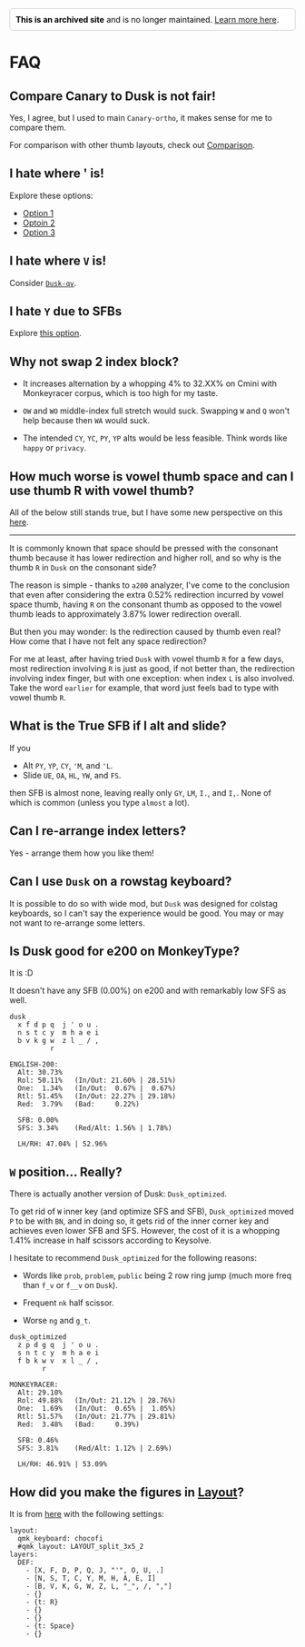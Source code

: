 <div style="border: 1px solid #ccc; border-radius: 5px; padding: 10px; margin-bottom: 20px; background-color: #ffffffff; color: black"><b>This is an archived site</b> and is no longer maintained. <a href="https://github.com/luminespire/dusk/blob/main/README.md">Learn more here</a>.</div>

# FAQ

<!-- toc -->

## Compare Canary to Dusk is not fair!
Yes, I agree, but I used to main `Canary-ortho`, it makes sense for me to compare them.

For comparison with other thumb layouts, check out [Comparison](./cmp.md).

## I hate where ' is!
Explore these options:
- [Option 1](./design.md#alternative-1)
- [Optoin 2](./design.md#alternative-2)
- [Option 3](./design.md#alternative-3)

## I hate where `V` is!
Consider [`Dusk-qv`](./layout.md#dusk-qv).

## I hate `Y` due to SFBs
Explore [this option](./design.md#i-dont-want-to-alt).

## Why not swap 2 index block?
- It increases alternation by a whopping 4% to 32.XX% on Cmini with Monkeyracer corpus, which is too high for my taste.

- `OW` and `WO` middle-index full stretch would suck. Swapping `W` and `Q` won't help because then `WA` would suck.

- The intended `CY`, `YC`, `PY`, `YP` alts would be less feasible. Think words like `happy` or `privacy`.

## How much worse is vowel thumb space and can I use thumb R with vowel thumb?
All of the below still stands true, but I have some new perspective on this [here](../journeys/2024_Jun_5.md).

---
It is commonly known that space should be pressed with the consonant thumb because it has lower redirection and higher roll, and so why is the thumb `R` in `Dusk` on the consonant side?

The reason is simple - thanks to `a200` analyzer, I've come to the conclusion that even after considering the extra 0.52% redirection incurred by vowel space thumb, having `R` on the consonant thumb as opposed to the vowel thumb leads to approximately 3.87% lower redirection overall.

But then you may wonder: Is the redirection caused by thumb even real? How come that I have not felt any space redirection?

For me at least, after having tried `Dusk` with vowel thumb `R` for a few days, most redirection involving `R` is just as good, if not better than, the redirection involving index finger, but with one exception: when index `L` is also involved. Take the word `earlier` for example, that word just feels bad to type with vowel thumb `R`.

## What is the True SFB if I alt and slide?
If you 
- Alt `PY`, `YP`, `CY`, `'M`, and `'L`. 
- Slide `UE`, `OA`, `HL`, `YW`, and `FS`.

then SFB is almost none, leaving really only `GY`, `LM`, `I.`, and `I,`. None of which is common (unless you type `almost` a lot).

## Can I re-arrange index letters?
Yes - arrange them how you like them!

## Can I use `Dusk` on a rowstag keyboard?
It is possible to do so with wide mod, but `Dusk` was designed for colstag keyboards, so I can't say the experience would be good. You may or may not want to re-arrange some letters.

## Is Dusk good for e200 on MonkeyType?
It is :D

It doesn't have any SFB (0.00%) on e200 and with remarkably low SFS as well.
```
dusk
  x f d p q  j ' o u .
  n s t c y  m h a e i
  b v k g w  z l _ / ,
          r                 

ENGLISH-200:
  Alt: 30.73%
  Rol: 50.11%   (In/Out: 21.60% | 28.51%)
  One:  1.34%   (In/Out:  0.67% |  0.67%)
  Rtl: 51.45%   (In/Out: 22.27% | 29.18%)
  Red:  3.79%   (Bad:     0.22%)

  SFB: 0.00%
  SFS: 3.34%    (Red/Alt: 1.56% | 1.78%)

  LH/RH: 47.04% | 52.96%
```

## `W` position... Really?
There is actually another version of Dusk: `Dusk_optimized`.

To get rid of `W` inner key (and optimize SFS and SFB), `Dusk_optimized` moved `P` to be with `BN`, and in doing so, it gets rid of the inner corner key and achieves even lower SFB and SFS. However, the cost of it is a whopping 1.41% increase in half scissors according to Keysolve.

I hesitate to recommend `Dusk_optimized` for the following reasons:

- Words like `prob`, `problem`, `public` being 2 row ring jump (much more freq than `f_v` or `f__v` on `Dusk`).

- Frequent `nk` half scissor.

- Worse `ng` and `g_t`.

```
dusk_optimized
  z p d g q  j ' o u .
  s n t c y  m h a e i
  f b k w v  x l _ / ,
        r                   

MONKEYRACER:
  Alt: 29.10%
  Rol: 49.88%   (In/Out: 21.12% | 28.76%)
  One:  1.69%   (In/Out:  0.65% |  1.05%)
  Rtl: 51.57%   (In/Out: 21.77% | 29.81%)
  Red:  3.48%   (Bad:     0.39%)

  SFB: 0.46%
  SFS: 3.81%    (Red/Alt: 1.12% | 2.69%)

  LH/RH: 46.91% | 53.09%
```

## How did you make the figures in [Layout](./layout.md)?
It is from [here](https://keymap-drawer.streamlit.app/) with the following settings:
```
layout:
  qmk_keyboard: chocofi
  #qmk_layout: LAYOUT_split_3x5_2
layers:
  DEF:
    - [X, F, D, P, Q, J, "'", O, U, .]
    - [N, S, T, C, Y, M, H, A, E, I]
    - [B, V, K, G, W, Z, L, "_", /, ","]
    - {}
    - {t: R}
    - {}
    - {}
    - {t: Space}
    - {}

```
